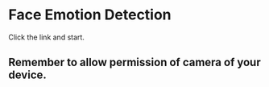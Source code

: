 # Face Emotion Detection


Click the link and start.

## Remember to allow permission of camera of your device. 
